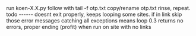 <!--- 	koenkrawl spider	---!>

run koen-X.X.py 

follow with tail -f otp.txt

copy/rename otp.txt

rinse, repeat.

todo
------
doesnt exit properly, keeps looping some sites.
	if in link skip

those error messages
	catching all exceptions means loop
	

0.3 returns no errors, proper ending (profit) when run on site with no links



